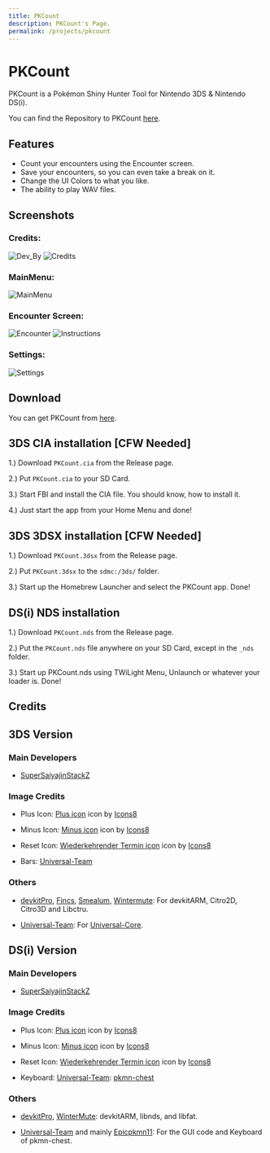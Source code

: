 ```yaml
---
title: PKCount
description: PKCount's Page.
permalink: /projects/pkcount
---
```


# PKCount

PKCount is a Pokémon Shiny Hunter Tool for Nintendo 3DS & Nintendo DS(i).

You can find the Repository to PKCount [here](https://github.com/SuperSaiyajinStackZ/PKCount).

## Features
- Count your encounters using the Encounter screen.
- Save your encounters, so you can even take a break on it.
- Change the UI Colors to what you like.
- The ability to play WAV files.

## Screenshots

### Credits:

![Dev_By](/assets/images/pkcount/dev.png) ![Credits](/assets/images/pkcount/credits.png)

### MainMenu:

![MainMenu](/assets/images/pkcount/main.png)

### Encounter Screen:

![Encounter](/assets/images/pkcount/encounter.png) ![Instructions](/assets/images/pkcount/instruction.png)

### Settings:

![Settings](/assets/images/pkcount/settings.png)

## Download
You can get PKCount from [here](https://github.com/SuperSaiyajinStackZ/PKCount/releases).

## 3DS CIA installation [CFW Needed]
1.) Download `PKCount.cia` from the Release page.

2.) Put `PKCount.cia` to your SD Card.

3.) Start FBI and install the CIA file. You should know, how to install it.

4.) Just start the app from your Home Menu and done!

## 3DS 3DSX installation [CFW Needed]
1.) Download `PKCount.3dsx` from the Release page.

2.) Put `PKCount.3dsx` to the `sdmc:/3ds/` folder.

3.) Start up the Homebrew Launcher and select the PKCount app. Done!

## DS(i) NDS installation
1.) Download `PKCount.nds` from the Release page.

2.) Put the `PKCount.nds` file anywhere on your SD Card, except in the `_nds` folder.

3.) Start up PKCount.nds using TWiLight Menu, Unlaunch or whatever your loader is. Done!

## Credits

## 3DS Version

### Main Developers
- [SuperSaiyajinStackZ](https://github.com/SuperSaiyajinStackZ)

### Image Credits
- Plus Icon:
<a target="_blank" href="/icons/set/plus">Plus icon</a> icon by <a target="_blank" href="https://icons8.de">Icons8</a>

- Minus Icon:
<a target="_blank" href="/icons/set/minus">Minus icon</a> icon by <a target="_blank" href="https://icons8.de">Icons8</a>

- Reset Icon:
<a target="_blank" href="/icons/set/recurring-appointment">Wiederkehrender Termin icon</a> icon by <a target="_blank" href="https://icons8.de">Icons8</a>

- Bars: [Universal-Team](https://github.com/Universal-Team)

### Others
- [devkitPro](https://github.com/devkitPro), [Fincs](https://github.com/fincs), [Smealum](https://github.com/smealum), [Wintermute](https://github.com/WinterMute): For devkitARM, Citro2D, Citro3D and Libctru.

- [Universal-Team](https://github.com/Universal-Team): For [Universal-Core](https://github.com/Universal-Team/Universal-Core).

## DS(i) Version

### Main Developers
- [SuperSaiyajinStackZ](https://github.com/SuperSaiyajinStackZ)

### Image Credits

- Plus Icon:
<a target="_blank" href="/icons/set/plus">Plus icon</a> icon by <a target="_blank" href="https://icons8.de">Icons8</a>

- Minus Icon:
<a target="_blank" href="/icons/set/minus">Minus icon</a> icon by <a target="_blank" href="https://icons8.de">Icons8</a>

- Reset Icon:
<a target="_blank" href="/icons/set/recurring-appointment">Wiederkehrender Termin icon</a> icon by <a target="_blank" href="https://icons8.de">Icons8</a>

- Keyboard: [Universal-Team](https://github.com/Universal-Team): [pkmn-chest](https://github.com/Universal-Team/pkmn-chest)

### Others

- [devkitPro](https://github.com/devkitPro), [WinterMute](https://github.com/WinterMute): devkitARM, libnds, and libfat.

- [Universal-Team](https://github.com/Universal-Team) and mainly [Epicpkmn11](https://github.com/Epicpkmn11): For the GUI code and Keyboard of pkmn-chest.